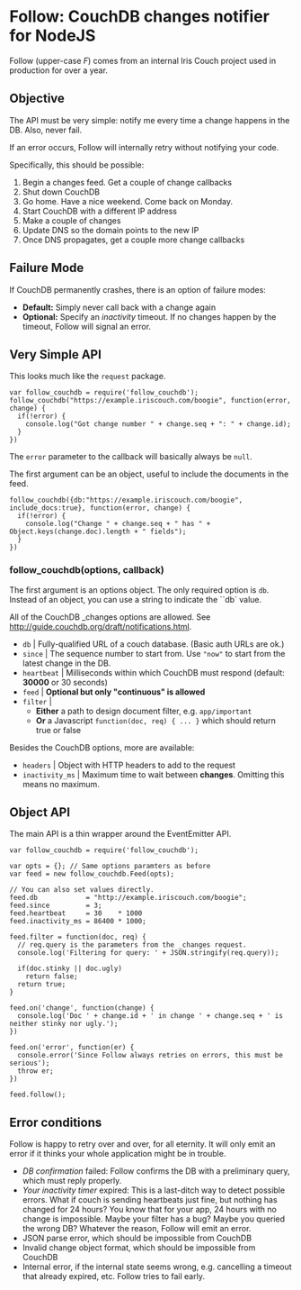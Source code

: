 # Follow: CouchDB changes notifier for NodeJS

Follow (upper-case *F*) comes from an internal Iris Couch project used in production for over a year.

## Objective

The API must be very simple: notify me every time a change happens in the DB. Also, never fail.

If an error occurs, Follow will internally retry without notifying your code.

Specifically, this should be possible:

1. Begin a changes feed. Get a couple of change callbacks
2. Shut down CouchDB
3. Go home. Have a nice weekend. Come back on Monday.
4. Start CouchDB with a different IP address
5. Make a couple of changes
6. Update DNS so the domain points to the new IP
7. Once DNS propagates, get a couple more change callbacks

## Failure Mode

If CouchDB permanently crashes, there is an option of failure modes:

* **Default:** Simply never call back with a change again
* **Optional:** Specify an *inactivity* timeout. If no changes happen by the timeout, Follow will signal an error.

## Very Simple API

This looks much like the `request` package.

    var follow_couchdb = require('follow_couchdb');
    follow_couchdb("https://example.iriscouch.com/boogie", function(error, change) {
      if(!error) {
        console.log("Got change number " + change.seq + ": " + change.id);
      }
    })

The `error` parameter to the callback will basically always be `null`.

The first argument can be an object, useful to include the documents in the feed.

    follow_couchdb({db:"https://example.iriscouch.com/boogie", include_docs:true}, function(error, change) {
      if(!error) {
        console.log("Change " + change.seq + " has " + Object.keys(change.doc).length + " fields");
      }
    })

### follow_couchdb(options, callback)

The first argument is an options object. The only required option is `db`. Instead of an object, you can use a string to indicate the ``db` value.

All of the CouchDB _changes options are allowed. See http://guide.couchdb.org/draft/notifications.html.

* `db` | Fully-qualified URL of a couch database. (Basic auth URLs are ok.)
* `since` | The sequence number to start from. Use `"now"` to start from the latest change in the DB.
* `heartbeat` | Milliseconds within which CouchDB must respond (default: **30000** or 30 seconds)
* `feed` | **Optional but only "continuous" is allowed**
* `filter` |
  * **Either** a path to design document filter, e.g. `app/important`
  * **Or** a Javascript `function(doc, req) { ... }` which should return true or false

Besides the CouchDB options, more are available:

* `headers` | Object with HTTP headers to add to the request
* `inactivity_ms` | Maximum time to wait between **changes**. Omitting this means no maximum.

## Object API

The main API is a thin wrapper around the EventEmitter API.

    var follow_couchdb = require('follow_couchdb');

    var opts = {}; // Same options paramters as before
    var feed = new follow_couchdb.Feed(opts);

    // You can also set values directly.
    feed.db            = "http://example.iriscouch.com/boogie";
    feed.since         = 3;
    feed.heartbeat     = 30    * 1000
    feed.inactivity_ms = 86400 * 1000;

    feed.filter = function(doc, req) {
      // req.query is the parameters from the _changes request.
      console.log('Filtering for query: ' + JSON.stringify(req.query));

      if(doc.stinky || doc.ugly)
        return false;
      return true;
    }

    feed.on('change', function(change) {
      console.log('Doc ' + change.id + ' in change ' + change.seq + ' is neither stinky nor ugly.');
    })

    feed.on('error', function(er) {
      console.error('Since Follow always retries on errors, this must be serious');
      throw er;
    })

    feed.follow();

## Error conditions

Follow is happy to retry over and over, for all eternity. It will only emit an error if it thinks your whole application might be in trouble.

* *DB confirmation* failed: Follow confirms the DB with a preliminary query, which must reply properly.
* *Your inactivity timer* expired: This is a last-ditch way to detect possible errors. What if couch is sending heartbeats just fine, but nothing has changed for 24 hours? You know that for your app, 24 hours with no change is impossible. Maybe your filter has a bug? Maybe you queried the wrong DB? Whatever the reason, Follow will emit an error.
* JSON parse error, which should be impossible from CouchDB
* Invalid change object format, which should be impossible from CouchDB
* Internal error, if the internal state seems wrong, e.g. cancelling a timeout that already expired, etc. Follow tries to fail early.
